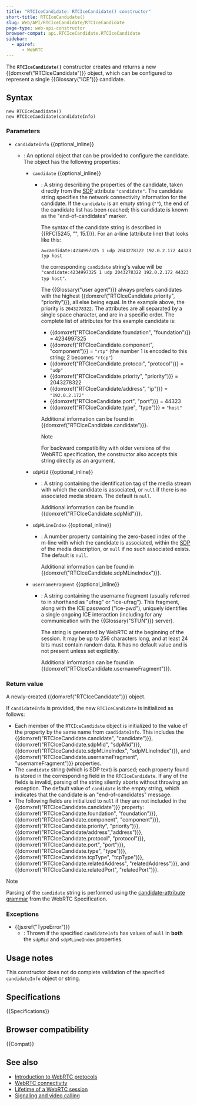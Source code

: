 ```yaml
---
title: "RTCIceCandidate: RTCIceCandidate() constructor"
short-title: RTCIceCandidate()
slug: Web/API/RTCIceCandidate/RTCIceCandidate
page-type: web-api-constructor
browser-compat: api.RTCIceCandidate.RTCIceCandidate
sidebar:
  - apiref:
      - WebRTC
---
```


The
**`RTCIceCandidate()`**
constructor creates and returns a new {{domxref("RTCIceCandidate")}} object, which can
be configured to represent a single {{Glossary("ICE")}} candidate.

## Syntax

```js-nolint
new RTCIceCandidate()
new RTCIceCandidate(candidateInfo)
```

### Parameters

- `candidateInfo` {{optional_inline}}
  - : An optional object that can be provided to configure the candidate.
    The object has the following properties:

    <!-- The spec calls this object an RTCIceCandidateInit -->
    - `candidate` {{optional_inline}}
      - : A string describing the properties of the candidate, taken directly from the [SDP](/en-US/docs/Web/API/WebRTC_API/Protocols#sdp) attribute `"candidate"`.
        The candidate string specifies the network connectivity information for the candidate.
        If the `candidate` is an empty string (`""`), the end of the candidate list has been reached; this candidate is known as the "end-of-candidates" marker.

        The syntax of the candidate string is described in {{RFC(5245, "", 15.1)}}.
        For an a-line (attribute line) that looks like this:

        ```plain
        a=candidate:4234997325 1 udp 2043278322 192.0.2.172 44323 typ host
        ```

        the corresponding `candidate` string's value will be
        `"candidate:4234997325 1 udp 2043278322 192.0.2.172 44323 typ host"`.

        The {{Glossary("user agent")}} always prefers candidates with the highest {{domxref("RTCIceCandidate.priority", "priority")}}, all else being equal.
        In the example above, the priority is `2043278322`. The attributes are all separated by a single space character, and are in a specific order.
        The complete list of attributes for this example candidate is:
        - {{domxref("RTCIceCandidate.foundation", "foundation")}} = 4234997325
        - {{domxref("RTCIceCandidate.component", "component")}} = `"rtp"` (the number 1 is encoded to this string; 2 becomes `"rtcp"`)
        - {{domxref("RTCIceCandidate.protocol", "protocol")}} = `"udp"`
        - {{domxref("RTCIceCandidate.priority", "priority")}} = 2043278322
        - {{domxref("RTCIceCandidate/address", "ip")}} = `"192.0.2.172"`
        - {{domxref("RTCIceCandidate.port", "port")}} = 44323
        - {{domxref("RTCIceCandidate.type", "type")}} = `"host"`

        Additional information can be found in {{domxref("RTCIceCandidate.candidate")}}.

        > [!NOTE]
        > For backward compatibility with older versions of the WebRTC specification, the constructor also accepts this string directly as an argument.

    - `sdpMid` {{optional_inline}}
      - : A string containing the identification tag of the media stream with which the candidate is associated, or `null` if there is no associated media stream. The default is `null`.

        Additional information can be found in {{domxref("RTCIceCandidate.sdpMid")}}.

    - `sdpMLineIndex` {{optional_inline}}
      - : A number property containing the zero-based index of the m-line with which the candidate is associated, within the [SDP](/en-US/docs/Web/API/WebRTC_API/Protocols#sdp) of the media description, or `null` if no such associated exists. The default is `null`.

        Additional information can be found in {{domxref("RTCIceCandidate.sdpMLineIndex")}}.

    - `usernameFragment` {{optional_inline}}
      - : A string containing the username fragment (usually referred to in shorthand as "ufrag" or "ice-ufrag").
        This fragment, along with the ICE password ("ice-pwd"), uniquely identifies a single ongoing ICE interaction (including for any communication with the {{Glossary("STUN")}} server).

        The string is generated by WebRTC at the beginning of the session.
        It may be up to 256 characters long, and at least 24 bits must contain random data.
        It has no default value and is not present unless set explicitly.

        Additional information can be found in {{domxref("RTCIceCandidate.usernameFragment")}}.

### Return value

A newly-created {{domxref("RTCIceCandidate")}} object.

If `candidateInfo` is provided, the new `RTCIceCandidate` is initialized as follows:

- Each member of the `RTCIceCandidate` object is initialized to the value of the property by the same name from `candidateInfo`.
  This includes the {{domxref("RTCIceCandidate.candidate", "candidate")}}, {{domxref("RTCIceCandidate.sdpMid", "sdpMid")}}, {{domxref("RTCIceCandidate.sdpMLineIndex", "sdpMLineIndex")}}, and {{domxref("RTCIceCandidate.usernameFragment", "usernameFragment")}} properties.
- The `candidate` string (which is SDP text) is parsed; each property found is stored in the corresponding field in the `RTCIceCandidate`.
  If any of the fields is invalid, parsing of the string silently aborts without throwing an exception.
  The default value of `candidate` is the empty string, which indicates that the candidate is an "end-of-candidates" message.
- The following fields are initialized to `null` if they are not included in the {{domxref("RTCIceCandidate.candidate")}} property:
  {{domxref("RTCIceCandidate.foundation", "foundation")}},
  {{domxref("RTCIceCandidate.component", "component")}},
  {{domxref("RTCIceCandidate.priority", "priority")}}, {{domxref("RTCIceCandidate/address","address")}}, {{domxref("RTCIceCandidate.protocol", "protocol")}},
  {{domxref("RTCIceCandidate.port", "port")}}, {{domxref("RTCIceCandidate.type", "type")}}, {{domxref("RTCIceCandidate.tcpType", "tcpType")}},
  {{domxref("RTCIceCandidate.relatedAddress", "relatedAddress")}}, and {{domxref("RTCIceCandidate.relatedPort", "relatedPort")}}.

> [!NOTE]
> Parsing of the `candidate` string is performed using the [candidate-attribute grammar](https://w3c.github.io/webrtc-pc/#candidate-attribute-grammar) from the WebRTC Specification.

### Exceptions

- {{jsxref("TypeError")}}
  - : Thrown if the specified `candidateInfo` has values of `null` in **both** the `sdpMid` and `sdpMLineIndex` properties.

## Usage notes

This constructor does not do complete validation of the specified `candidateInfo` object or string.

## Specifications

{{Specifications}}

## Browser compatibility

{{Compat}}

## See also

- [Introduction to WebRTC protocols](/en-US/docs/Web/API/WebRTC_API/Protocols#ice)
- [WebRTC connectivity](/en-US/docs/Web/API/WebRTC_API/Connectivity)
- [Lifetime of a WebRTC session](/en-US/docs/Web/API/WebRTC_API/Session_lifetime)
- [Signaling and video calling](/en-US/docs/Web/API/WebRTC_API/Signaling_and_video_calling)
